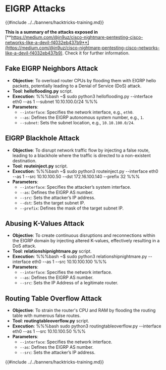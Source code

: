 # EIGRP Attacks

{{#include ../../banners/hacktricks-training.md}}

**This is a summary of the attacks exposed in** [**https://medium.com/@in9uz/cisco-nightmare-pentesting-cisco-networks-like-a-devil-f4032eb437b9**](https://medium.com/@in9uz/cisco-nightmare-pentesting-cisco-networks-like-a-devil-f4032eb437b9). Check it for further information.

## **Fake EIGRP Neighbors Attack**

- **Objective**: To overload router CPUs by flooding them with EIGRP hello packets, potentially leading to a Denial of Service (DoS) attack.
- **Tool**: **helloflooding.py** script.
- **Execution**:
  %%%bash
  ~$ sudo python3 helloflooding.py --interface eth0 --as 1 --subnet 10.10.100.0/24
  %%%
- **Parameters**:
  - `--interface`: Specifies the network interface, e.g., `eth0`.
  - `--as`: Defines the EIGRP autonomous system number, e.g., `1`.
  - `--subnet`: Sets the subnet location, e.g., `10.10.100.0/24`.

## **EIGRP Blackhole Attack**

- **Objective**: To disrupt network traffic flow by injecting a false route, leading to a blackhole where the traffic is directed to a non-existent destination.
- **Tool**: **routeinject.py** script.
- **Execution**:
  %%%bash
  ~$ sudo python3 routeinject.py --interface eth0 --as 1 --src 10.10.100.50 --dst 172.16.100.140 --prefix 32
  %%%
- **Parameters**:
  - `--interface`: Specifies the attacker’s system interface.
  - `--as`: Defines the EIGRP AS number.
  - `--src`: Sets the attacker’s IP address.
  - `--dst`: Sets the target subnet IP.
  - `--prefix`: Defines the mask of the target subnet IP.

## **Abusing K-Values Attack**

- **Objective**: To create continuous disruptions and reconnections within the EIGRP domain by injecting altered K-values, effectively resulting in a DoS attack.
- **Tool**: **relationshipnightmare.py** script.
- **Execution**:
  %%%bash
  ~$ sudo python3 relationshipnightmare.py --interface eth0 --as 1 --src 10.10.100.100
  %%%
- **Parameters**:
  - `--interface`: Specifies the network interface.
  - `--as`: Defines the EIGRP AS number.
  - `--src`: Sets the IP Address of a legitimate router.

## **Routing Table Overflow Attack**

- **Objective**: To strain the router's CPU and RAM by flooding the routing table with numerous false routes.
- **Tool**: **routingtableoverflow.py** script.
- **Execution**:
  %%%bash
  sudo python3 routingtableoverflow.py --interface eth0 --as 1 --src 10.10.100.50
  %%%
- **Parameters**:
  - `--interface`: Specifies the network interface.
  - `--as`: Defines the EIGRP AS number.
  - `--src`: Sets the attacker’s IP address.

{{#include ../../banners/hacktricks-training.md}}

